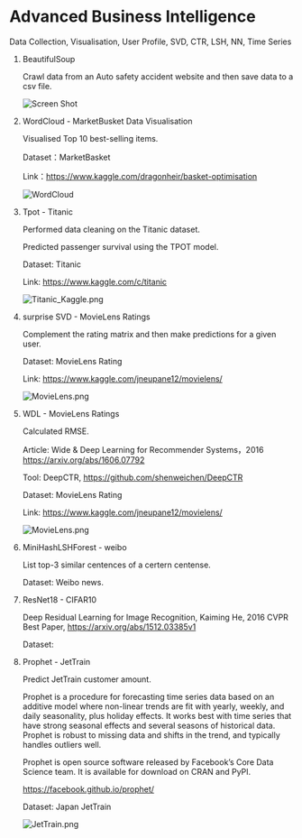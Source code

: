 # Advanced Business Intelligence
Data Collection, Visualisation, User Profile, SVD, CTR, LSH, NN, Time Series


1. BeautifulSoup 

   Crawl data from an Auto safety accident website and then save data to a csv file.

   ![Screen Shot](https://github.com/ouyibei/Advanced_Business_Intelligence/blob/master/1/BeautifulSoup_Data_Collection/Screen%20Shot.png)

2. WordCloud - MarketBusket Data Visualisation

   Visualised Top 10 best-selling items.

   Dataset：MarketBasket
   
   Link：https://www.kaggle.com/dragonheir/basket-optimisation

   ![WordCloud](https://github.com/ouyibei/Advanced_Business_Intelligence/blob/master/2/WordCloud_MarketBasket/wordcloud.png)

3. Tpot - Titanic

   Performed data cleaning on the Titanic dataset. 
   
   Predicted passenger survival using the TPOT model.

   Dataset: Titanic
   
   Link: https://www.kaggle.com/c/titanic
   
   ![Titanic_Kaggle.png](https://github.com/ouyibei/Advanced_Business_Intelligence/blob/master/3/TPOT_Titanic/Titanic_Kaggle.png)

4. surprise SVD - MovieLens Ratings 
   
   Complement the rating matrix and then make predictions for a given user.
   
   Dataset: MovieLens Rating
   
   Link: https://www.kaggle.com/jneupane12/movielens/
   
   ![MovieLens.png](https://github.com/ouyibei/Advanced_Business_Intelligence/blob/master/4/SVD_MovieLens/MovieLens.png)
   
5. WDL - MovieLens Ratings

   Calculated RMSE.

   Article: Wide & Deep Learning for Recommender Systems，2016 https://arxiv.org/abs/1606.07792
   
   Tool: DeepCTR, https://github.com/shenweichen/DeepCTR
   
   Dataset: MovieLens Rating
   
   Link: https://www.kaggle.com/jneupane12/movielens/
   
   ![MovieLens.png](https://github.com/ouyibei/Advanced_Business_Intelligence/blob/master/4/SVD_MovieLens/MovieLens.png)
   
6. MiniHashLSHForest - weibo

   List top-3 similar centences of a certern centense.
   
   Dataset: Weibo news.
   
7. ResNet18 - CIFAR10

   
   
   Deep Residual Learning for Image Recognition, Kaiming He, 2016 CVPR Best Paper, https://arxiv.org/abs/1512.03385v1

   

   Dataset:
   
8. Prophet - JetTrain

   Predict JetTrain customer amount.

   Prophet is a procedure for forecasting time series data based on an additive model where non-linear trends are fit with yearly, weekly, and daily seasonality,
   plus holiday effects. It works best with time series that have strong seasonal effects and several seasons of historical data. Prophet is robust to missing 
   data and shifts in the trend, and typically handles outliers well.

   Prophet is open source software released by Facebook’s Core Data Science team. It is available for download on CRAN and PyPI.

   https://facebook.github.io/prophet/
   
   Dataset: Japan JetTrain
   
   ![JetTrain.png](https://github.com/yibeiou/Advanced_Business_Intelligence/blob/master/8/Prophet_JetTrain/JetTrain.png)
